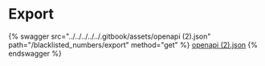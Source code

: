 # Export

{% swagger src="../../../../../.gitbook/assets/openapi (2).json" path="/blacklisted_numbers/export" method="get" %}
[openapi (2).json](<../../../../../.gitbook/assets/openapi (2).json>)
{% endswagger %}
